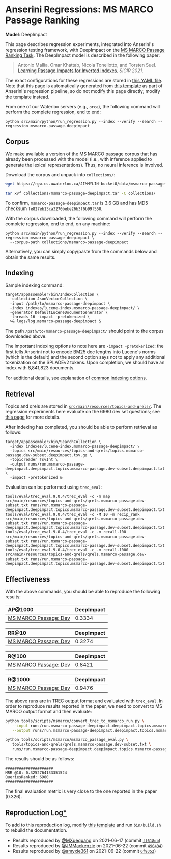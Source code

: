 # Anserini Regressions: MS MARCO Passage Ranking

**Model**: DeepImpact

This page describes regression experiments, integrated into Anserini's regression testing framework, with DeepImpact on the [MS MARCO Passage Ranking Task](https://github.com/microsoft/MSMARCO-Passage-Ranking).
The DeepImpact model is described in the following paper:

> Antonio Mallia, Omar Khattab, Nicola Tonellotto, and Torsten Suel. [Learning Passage Impacts for Inverted Indexes.](https://dl.acm.org/doi/10.1145/3404835.3463030) _SIGIR 2021_.

The exact configurations for these regressions are stored in [this YAML file](../src/main/resources/regression/msmarco-passage-deepimpact.yaml).
Note that this page is automatically generated from [this template](../src/main/resources/docgen/templates/msmarco-passage-deepimpact.template) as part of Anserini's regression pipeline, so do not modify this page directly; modify the template instead.

From one of our Waterloo servers (e.g., `orca`), the following command will perform the complete regression, end to end:

```
python src/main/python/run_regression.py --index --verify --search --regression msmarco-passage-deepimpact
```

## Corpus

We make available a version of the MS MARCO passage corpus that has already been processed with the model (i.e., with inference applied to generate the lexical representations).
Thus, no neural inference is involved.

Download the corpus and unpack into `collections/`:

```bash
wget https://rgw.cs.uwaterloo.ca/JIMMYLIN-bucket0/data/msmarco-passage-deepimpact.tar -P collections/

tar xvf collections/msmarco-passage-deepimpact.tar -C collections/
```

To confirm, `msmarco-passage-deepimpact.tar` is 3.6 GB and has MD5 checksum `fe827eb13ca3270bebe26b3f6b99f550`.

With the corpus downloaded, the following command will perform the complete regression, end to end, on any machine:

```
python src/main/python/run_regression.py --index --verify --search --regression msmarco-passage-deepimpact \
  --corpus-path collections/msmarco-passage-deepimpact
```

Alternatively, you can simply copy/paste from the commands below and obtain the same results.

## Indexing

Sample indexing command:

```
target/appassembler/bin/IndexCollection \
  -collection JsonVectorCollection \
  -input /path/to/msmarco-passage-deepimpact \
  -index indexes/lucene-index.msmarco-passage-deepimpact/ \
  -generator DefaultLuceneDocumentGenerator \
  -threads 16 -impact -pretokenized \
  >& logs/log.msmarco-passage-deepimpact &
```

The path `/path/to/msmarco-passage-deepimpact/` should point to the corpus downloaded above.

The important indexing options to note here are `-impact -pretokenized`: the first tells Anserini not to encode BM25 doc lengths into Lucene's norms (which is the default) and the second option says not to apply any additional tokenization on the SPLADEv2 tokens.
Upon completion, we should have an index with 8,841,823 documents.

For additional details, see explanation of [common indexing options](common-indexing-options.md).

## Retrieval

Topics and qrels are stored in [`src/main/resources/topics-and-qrels/`](../src/main/resources/topics-and-qrels/).
The regression experiments here evaluate on the 6980 dev set questions; see [this page](experiments-msmarco-passage.md) for more details.

After indexing has completed, you should be able to perform retrieval as follows:

```
target/appassembler/bin/SearchCollection \
  -index indexes/lucene-index.msmarco-passage-deepimpact/ \
  -topics src/main/resources/topics-and-qrels/topics.msmarco-passage.dev-subset.deepimpact.tsv.gz \
  -topicreader TsvInt \
  -output runs/run.msmarco-passage-deepimpact.deepimpact.topics.msmarco-passage.dev-subset.deepimpact.txt \
  -impact -pretokenized &
```

Evaluation can be performed using `trec_eval`:

```
tools/eval/trec_eval.9.0.4/trec_eval -c -m map src/main/resources/topics-and-qrels/qrels.msmarco-passage.dev-subset.txt runs/run.msmarco-passage-deepimpact.deepimpact.topics.msmarco-passage.dev-subset.deepimpact.txt
tools/eval/trec_eval.9.0.4/trec_eval -c -M 10 -m recip_rank src/main/resources/topics-and-qrels/qrels.msmarco-passage.dev-subset.txt runs/run.msmarco-passage-deepimpact.deepimpact.topics.msmarco-passage.dev-subset.deepimpact.txt
tools/eval/trec_eval.9.0.4/trec_eval -c -m recall.100 src/main/resources/topics-and-qrels/qrels.msmarco-passage.dev-subset.txt runs/run.msmarco-passage-deepimpact.deepimpact.topics.msmarco-passage.dev-subset.deepimpact.txt
tools/eval/trec_eval.9.0.4/trec_eval -c -m recall.1000 src/main/resources/topics-and-qrels/qrels.msmarco-passage.dev-subset.txt runs/run.msmarco-passage-deepimpact.deepimpact.topics.msmarco-passage.dev-subset.deepimpact.txt
```

## Effectiveness

With the above commands, you should be able to reproduce the following results:

| AP@1000                                                                                                      | DeepImpact|
|:-------------------------------------------------------------------------------------------------------------|-----------|
| [MS MARCO Passage: Dev](https://github.com/microsoft/MSMARCO-Passage-Ranking)                                | 0.3334    |


| RR@10                                                                                                        | DeepImpact|
|:-------------------------------------------------------------------------------------------------------------|-----------|
| [MS MARCO Passage: Dev](https://github.com/microsoft/MSMARCO-Passage-Ranking)                                | 0.3274    |


| R@100                                                                                                        | DeepImpact|
|:-------------------------------------------------------------------------------------------------------------|-----------|
| [MS MARCO Passage: Dev](https://github.com/microsoft/MSMARCO-Passage-Ranking)                                | 0.8421    |


| R@1000                                                                                                       | DeepImpact|
|:-------------------------------------------------------------------------------------------------------------|-----------|
| [MS MARCO Passage: Dev](https://github.com/microsoft/MSMARCO-Passage-Ranking)                                | 0.9476    |

The above runs are in TREC output format and evaluated with `trec_eval`.
In order to reproduce results reported in the paper, we need to convert to MS MARCO output format and then evaluate:

```bash
python tools/scripts/msmarco/convert_trec_to_msmarco_run.py \
   --input runs/run.msmarco-passage-deepimpact.deepimpact.topics.msmarco-passage.dev-subset.deepimpact.txt \
   --output runs/run.msmarco-passage-deepimpact.deepimpact.topics.msmarco-passage.dev-subset.deepimpact.tsv --quiet

python tools/scripts/msmarco/msmarco_passage_eval.py \
   tools/topics-and-qrels/qrels.msmarco-passage.dev-subset.txt \
   runs/run.msmarco-passage-deepimpact.deepimpact.topics.msmarco-passage.dev-subset.deepimpact.tsv
```

The results should be as follows:

```
#####################
MRR @10: 0.3252764133351524
QueriesRanked: 6980
#####################
```

The final evaluation metric is very close to the one reported in the paper (0.326).

## Reproduction Log[*](reproducibility.md)

To add to this reproduction log, modify [this template](../src/main/resources/docgen/templates/msmarco-passage-deepimpact.template) and run `bin/build.sh` to rebuild the documentation.

+ Results reproduced by [@MXueguang](https://github.com/MXueguang) on 2021-06-17 (commit [`ff618db`](https://github.com/castorini/anserini/commit/ff618dbf87feee0ad75dc42c72a361c05984097d))
+ Results reproduced by [@JMMackenzie](https://github.com/jmmackenzie) on 2021-06-22 (commit [`490434`](https://github.com/castorini/anserini/commit/490434172a035b6eade8c17771aed83cc7f5d996))
+ Results reproduced by [@amyxie361](https://github.com/amyxie361) on 2021-06-22 (commit [`6f9352`](https://github.com/castorini/anserini/commit/6f9352fc5d6a4938fadc2bda9d0c428056eec5f0))

